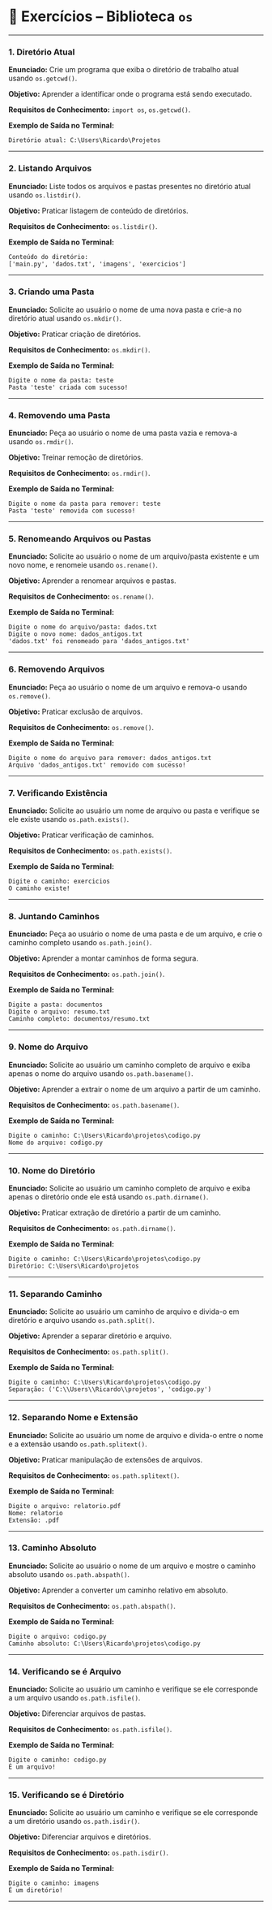 # 📌 Exercícios – Biblioteca `os`

---

### **1. Diretório Atual**

**Enunciado:** Crie um programa que exiba o diretório de trabalho atual usando `os.getcwd()`.

**Objetivo:** Aprender a identificar onde o programa está sendo executado.

**Requisitos de Conhecimento:** `import os`, `os.getcwd()`.

**Exemplo de Saída no Terminal:**

```
Diretório atual: C:\Users\Ricardo\Projetos
```

---

### **2. Listando Arquivos**

**Enunciado:** Liste todos os arquivos e pastas presentes no diretório atual usando `os.listdir()`.

**Objetivo:** Praticar listagem de conteúdo de diretórios.

**Requisitos de Conhecimento:** `os.listdir()`.

**Exemplo de Saída no Terminal:**

```
Conteúdo do diretório:
['main.py', 'dados.txt', 'imagens', 'exercicios']
```

---

### **3. Criando uma Pasta**

**Enunciado:** Solicite ao usuário o nome de uma nova pasta e crie-a no diretório atual usando `os.mkdir()`.

**Objetivo:** Praticar criação de diretórios.

**Requisitos de Conhecimento:** `os.mkdir()`.

**Exemplo de Saída no Terminal:**

```
Digite o nome da pasta: teste
Pasta 'teste' criada com sucesso!
```

---

### **4. Removendo uma Pasta**

**Enunciado:** Peça ao usuário o nome de uma pasta vazia e remova-a usando `os.rmdir()`.

**Objetivo:** Treinar remoção de diretórios.

**Requisitos de Conhecimento:** `os.rmdir()`.

**Exemplo de Saída no Terminal:**

```
Digite o nome da pasta para remover: teste
Pasta 'teste' removida com sucesso!
```

---

### **5. Renomeando Arquivos ou Pastas**

**Enunciado:** Solicite ao usuário o nome de um arquivo/pasta existente e um novo nome, e renomeie usando `os.rename()`.

**Objetivo:** Aprender a renomear arquivos e pastas.

**Requisitos de Conhecimento:** `os.rename()`.

**Exemplo de Saída no Terminal:**

```
Digite o nome do arquivo/pasta: dados.txt
Digite o novo nome: dados_antigos.txt
'dados.txt' foi renomeado para 'dados_antigos.txt'
```

---

### **6. Removendo Arquivos**

**Enunciado:** Peça ao usuário o nome de um arquivo e remova-o usando `os.remove()`.

**Objetivo:** Praticar exclusão de arquivos.

**Requisitos de Conhecimento:** `os.remove()`.

**Exemplo de Saída no Terminal:**

```
Digite o nome do arquivo para remover: dados_antigos.txt
Arquivo 'dados_antigos.txt' removido com sucesso!
```

---

### **7. Verificando Existência**

**Enunciado:** Solicite ao usuário um nome de arquivo ou pasta e verifique se ele existe usando `os.path.exists()`.

**Objetivo:** Praticar verificação de caminhos.

**Requisitos de Conhecimento:** `os.path.exists()`.

**Exemplo de Saída no Terminal:**

```
Digite o caminho: exercicios
O caminho existe!
```

---

### **8. Juntando Caminhos**

**Enunciado:** Peça ao usuário o nome de uma pasta e de um arquivo, e crie o caminho completo usando `os.path.join()`.

**Objetivo:** Aprender a montar caminhos de forma segura.

**Requisitos de Conhecimento:** `os.path.join()`.

**Exemplo de Saída no Terminal:**

```
Digite a pasta: documentos
Digite o arquivo: resumo.txt
Caminho completo: documentos/resumo.txt
```

---

### **9. Nome do Arquivo**

**Enunciado:** Solicite ao usuário um caminho completo de arquivo e exiba apenas o nome do arquivo usando `os.path.basename()`.

**Objetivo:** Aprender a extrair o nome de um arquivo a partir de um caminho.

**Requisitos de Conhecimento:** `os.path.basename()`.

**Exemplo de Saída no Terminal:**

```
Digite o caminho: C:\Users\Ricardo\projetos\codigo.py
Nome do arquivo: codigo.py
```

---

### **10. Nome do Diretório**

**Enunciado:** Solicite ao usuário um caminho completo de arquivo e exiba apenas o diretório onde ele está usando `os.path.dirname()`.

**Objetivo:** Praticar extração de diretório a partir de um caminho.

**Requisitos de Conhecimento:** `os.path.dirname()`.

**Exemplo de Saída no Terminal:**

```
Digite o caminho: C:\Users\Ricardo\projetos\codigo.py
Diretório: C:\Users\Ricardo\projetos
```

---

### **11. Separando Caminho**

**Enunciado:** Solicite ao usuário um caminho de arquivo e divida-o em diretório e arquivo usando `os.path.split()`.

**Objetivo:** Aprender a separar diretório e arquivo.

**Requisitos de Conhecimento:** `os.path.split()`.

**Exemplo de Saída no Terminal:**

```
Digite o caminho: C:\Users\Ricardo\projetos\codigo.py
Separação: ('C:\\Users\\Ricardo\\projetos', 'codigo.py')
```

---

### **12. Separando Nome e Extensão**

**Enunciado:** Solicite ao usuário um nome de arquivo e divida-o entre o nome e a extensão usando `os.path.splitext()`.

**Objetivo:** Praticar manipulação de extensões de arquivos.

**Requisitos de Conhecimento:** `os.path.splitext()`.

**Exemplo de Saída no Terminal:**

```
Digite o arquivo: relatorio.pdf
Nome: relatorio
Extensão: .pdf
```

---

### **13. Caminho Absoluto**

**Enunciado:** Solicite ao usuário o nome de um arquivo e mostre o caminho absoluto usando `os.path.abspath()`.

**Objetivo:** Aprender a converter um caminho relativo em absoluto.

**Requisitos de Conhecimento:** `os.path.abspath()`.

**Exemplo de Saída no Terminal:**

```
Digite o arquivo: codigo.py
Caminho absoluto: C:\Users\Ricardo\projetos\codigo.py
```

---

### **14. Verificando se é Arquivo**

**Enunciado:** Solicite ao usuário um caminho e verifique se ele corresponde a um arquivo usando `os.path.isfile()`.

**Objetivo:** Diferenciar arquivos de pastas.

**Requisitos de Conhecimento:** `os.path.isfile()`.

**Exemplo de Saída no Terminal:**

```
Digite o caminho: codigo.py
É um arquivo!
```

---

### **15. Verificando se é Diretório**

**Enunciado:** Solicite ao usuário um caminho e verifique se ele corresponde a um diretório usando `os.path.isdir()`.

**Objetivo:** Diferenciar arquivos e diretórios.

**Requisitos de Conhecimento:** `os.path.isdir()`.

**Exemplo de Saída no Terminal:**

```
Digite o caminho: imagens
É um diretório!
```

---